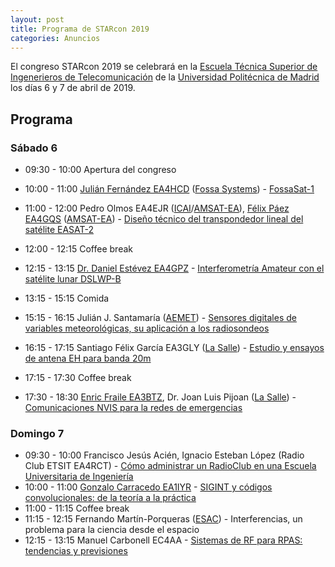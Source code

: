 ```yaml
---
layout: post
title: Programa de STARcon 2019
categories: Anuncios
---
```


El congreso STARcon 2019 se celebrará en la [Escuela Técnica Superior de
Ingenerieros de Telecomunicación](http://www.etsit.upm.es/) de la [Universidad
Politécnica de Madrid](http://www.upm.es/) los días 6 y 7 de abril de 2019.

## Programa

### Sábado 6

* 09:30 - 10:00 Apertura del congreso
* 10:00 - 11:00 [Julián Fernández EA4HCD](https://twitter.com/ea4hcd) ([Fossa Systems](http://fossa.systems/es/home-spanish/)) - [FossaSat-1](http://starcon-ea.github.io/abstracts-2019/ABSTRACTO_FOSSASAT.pdf)
* 11:00 - 12:00 Pedro Olmos EA4EJR ([ICAI](http://www.comillas.edu/es/)/[AMSAT-EA](https://www.amsat-ea.org/)), [Félix Páez EA4GQS](https://twitter.com/ea4gqs) ([AMSAT-EA](https://www.amsat-ea.org/)) - [Diseño técnico del transpondedor lineal del satélite EASAT-2](http://starcon-ea.github.io/abstracts-2019/AMSAT_EA.pdf)
* 12:00 - 12:15 Coffee break
* 12:15 - 13:15 [Dr. Daniel Estévez EA4GPZ](http://destevez.net/) - [Interferometrı́a Amateur con el satélite lunar DSLWP-B](http://starcon-ea.github.io/abstracts-2019/abstract_EA4GPZ.pdf)

* 13:15 - 15:15 Comida

* 15:15 - 16:15 Julián J. Santamaría ([AEMET](http://www.aemet.es/es/portada)) - [Sensores digitales de variables meteorológicas, su aplicación a los radiosondeos](http://starcon-ea.github.io/abstracts-2019/julian_aemet.pdf)
* 16:15 - 17:15 Santiago Félix García EA3GLY ([La Salle](https://www.salleurl.edu/en)) - [Estudio y ensayos de antena EH para banda 20m](http://starcon-ea.github.io/abstracts-2019/STARCON2019EA3GLY.pdf)
* 17:15 - 17:30 Coffee break
* 17:30 - 18:30 [Enric Fraile EA3BTZ](http://ea3btz.com/), Dr. Joan Luis Pijoan ([La Salle](https://www.salleurl.edu/en)) - [Comunicaciones NVIS para la redes de emergencias](http://starcon-ea.github.io/abstracts-2019/Abstract_EA3BTZ.pdf)

### Domingo 7
* 09:30 - 10:00 Francisco Jesús Acién, Ignacio Esteban López (Radio Club ETSIT EA4RCT) - [Cómo administrar un RadioClub en una Escuela Universitaria de Ingeniería](http://starcon-ea.github.io/abstracts-2019/CallForPaperStarcon.pdf)
* 10:00 - 11:00 [Gonzalo Carracedo EA1IYR](http://actinid.org/) - [SIGINT y códigos convolucionales: de la teoría a la práctica](http://starcon-ea.github.io/abstracts-2019/abstract_EA1IYR.pdf)
* 11:00 - 11:15 Coffee break
* 11:15 - 12:15 Fernando Martín-Porqueras ([ESAC](http://www.esa.int/About_Us/ESAC/)) - Interferencias, un problema para la ciencia desde el espacio
* 12:15 - 13:15 Manuel Carbonell EC4AA - [Sistemas de RF para RPAS: tendencias y previsiones](http://starcon-ea.github.io/abstracts-2019/Resumen_EC4AA.pdf)
